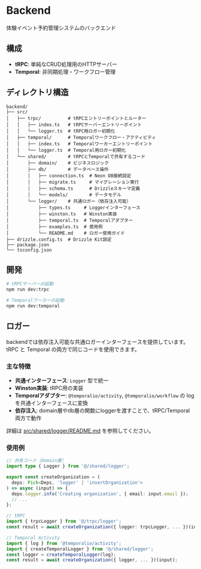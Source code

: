 # Backend

体験イベント予約管理システムのバックエンド

## 構成

- **tRPC**: 単純なCRUD処理用のHTTPサーバー
- **Temporal**: 非同期処理・ワークフロー管理

## ディレクトリ構造

```
backend/
├── src/
│   ├── trpc/          # tRPCエントリーポイントとルーター
│   │   ├── index.ts   # tRPCサーバーエントリーポイント
│   │   └── logger.ts  # tRPC用ロガー初期化
│   ├── temporal/      # Temporalワークフロー・アクティビティ
│   │   ├── index.ts   # Temporalワーカーエントリーポイント
│   │   └── logger.ts  # Temporal用ロガー初期化
│   └── shared/        # tRPCとTemporalで共有するコード
│       ├── domain/    # ビジネスロジック
│       ├── db/        # データベース操作
│       │   ├── connection.ts  # Neon DB接続設定
│       │   ├── migrate.ts     # マイグレーション実行
│       │   ├── schema.ts      # Drizzleスキーマ定義
│       │   └── models/        # データモデル
│       └── logger/    # 共通ロガー（依存注入可能）
│           ├── types.ts     # Loggerインターフェース
│           ├── winston.ts   # Winston実装
│           ├── temporal.ts  # Temporalアダプター
│           ├── examples.ts  # 使用例
│           └── README.md    # ロガー使用ガイド
├── drizzle.config.ts  # Drizzle Kit設定
├── package.json
└── tsconfig.json
```

## 開発

```bash
# tRPCサーバーの起動
npm run dev:trpc

# Temporalワーカーの起動
npm run dev:temporal
```

## ロガー

backendでは依存注入可能な共通ロガーインターフェースを提供しています。
tRPC と Temporal の両方で同じコードを使用できます。

### 主な特徴

- **共通インターフェース**: `Logger` 型で統一
- **Winston実装**: tRPC用の実装
- **Temporalアダプター**: `@temporalio/activity`, `@temporalio/workflow` の log を共通インターフェースに変換
- **依存注入**: domain層やdb層の関数にloggerを渡すことで、tRPC/Temporal両方で動作

詳細は [src/shared/logger/README.md](./src/shared/logger/README.md) を参照してください。

### 使用例

```typescript
// 共有コード（domain層）
import type { Logger } from '@/shared/logger';

export const createOrganization = (
  deps: Pick<Deps, 'logger' | 'insertOrganization'>
) => async (input) => {
  deps.logger.info('Creating organization', { email: input.email });
  // ...
};

// tRPC
import { trpcLogger } from '@/trpc/logger';
const result = await createOrganization({ logger: trpcLogger, ... })(input);

// Temporal Activity
import { log } from '@temporalio/activity';
import { createTemporalLogger } from '@/shared/logger';
const logger = createTemporalLogger(log);
const result = await createOrganization({ logger, ... })(input);
```
